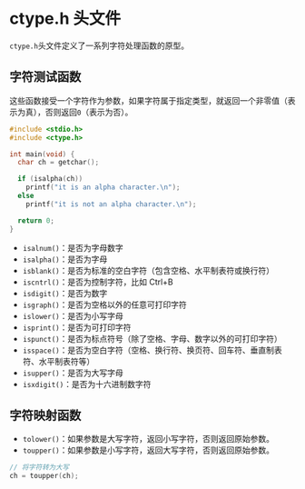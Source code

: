 # ctype.h 头文件

`ctype.h`头文件定义了一系列字符处理函数的原型。

## 字符测试函数

这些函数接受一个字符作为参数，如果字符属于指定类型，就返回一个非零值（表示为真），否则返回`0`（表示为否）。

```c
#include <stdio.h>
#include <ctype.h>

int main(void) {
  char ch = getchar();

  if (isalpha(ch))
    printf("it is an alpha character.\n");
  else
    printf("it is not an alpha character.\n");

  return 0;
}
```

- `isalnum()`：是否为字母数字
- `isalpha()`：是否为字母
- `isblank()`：是否为标准的空白字符（包含空格、水平制表符或换行符）
- `iscntrl()`：是否为控制字符，比如 Ctrl+B
- `isdigit()`：是否为数字
- `isgraph()`：是否为空格以外的任意可打印字符
- `islower()`：是否为小写字母
- `isprint()`：是否为可打印字符
- `ispunct()`：是否为标点符号（除了空格、字母、数字以外的可打印字符）
- `isspace()`：是否为空白字符（空格、换行符、换页符、回车符、垂直制表符、水平制表符等）
- `isupper()`：是否为大写字母
- `isxdigit()`：是否为十六进制数字符

## 字符映射函数

- `tolower()`：如果参数是大写字符，返回小写字符，否则返回原始参数。
- `toupper()`：如果参数是小写字符，返回大写字符，否则返回原始参数。

```c
// 将字符转为大写
ch = toupper(ch);
```
